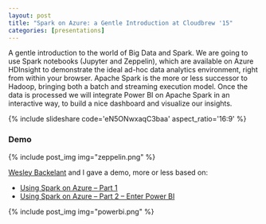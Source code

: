 ```yaml
---
layout: post
title: "Spark on Azure: a Gentle Introduction at Cloudbrew '15"
categories: [presentations]
---
```


A gentle introduction to the world of Big Data and Spark. We are going to use Spark notebooks (Jupyter and Zeppelin), which are available on Azure HDInsight to demonstrate the ideal ad-hoc data analytics environment, right from within your browser. Apache Spark is the more or less successor to Hadoop, bringing both a batch and streaming execution model. Once the data is processed we will integrate Power BI on Apache Spark in an interactive way, to build a nice dashboard and visualize our insights.

{% include slideshare code='eN5ONwxaqC3baa' aspect_ratio='16:9' %}

### Demo
{% include post_img img="zeppelin.png" %}

[Wesley Backelant](https://twitter.com/wesleybackelant) and I gave a demo, more or less based on:
- [Using Spark on Azure – Part 1](https://blogs.msdn.microsoft.com/wesleyb/2015/08/28/using-spark-on-azure-part-1/)
- [Using Spark on Azure – Part 2 – Enter Power BI](https://blogs.msdn.microsoft.com/wesleyb/2015/09/03/using-spark-on-azure-part-2-enter-power-bi/)

{% include post_img img="powerbi.png" %}